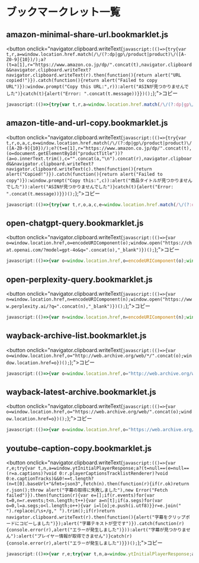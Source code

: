 # ブックマークレット一覧

## amazon-minimal-share-url.bookmarklet.js
<button onclick="navigator.clipboard.writeText(`javascript:(()=>{try{var t,r,a=window.location.href.match(/\/(?:dp|gp\/product|product)\/([A-Z0-9]{10})/);a?(t=a[1],r="https://www.amazon.co.jp/dp/".concat(t),navigator.clipboard&&navigator.clipboard.writeText?navigator.clipboard.writeText(r).then(function(){return alert("URL copied!")}).catch(function(){return alert("Failed to copy URL")}):window.prompt("Copy this URL:",r)):alert("ASINが見つかりませんでした")}catch(t){alert("Error: ".concat(t.message))}})();`);">コピー</button>

```javascript
javascript:(()=>{try{var t,r,a=window.location.href.match(/\/(?:dp|gp\/product|product)\/([A-Z0-9]{10})/);a?(t=a[1],r="https://www.amazon.co.jp/dp/".concat(t),navigator.clipboard&&navigator.clipboard.writeText?navigator.clipboard.writeText(r).then(function(){return alert("URL copied!")}).catch(function(){return alert("Failed to copy URL")}):window.prompt("Copy this URL:",r)):alert("ASINが見つかりませんでした")}catch(t){alert("Error: ".concat(t.message))}})();
```

## amazon-title-and-url-copy.bookmarklet.js
<button onclick="navigator.clipboard.writeText(`javascript:(()=>{try{var t,r,o,a,c,e=window.location.href.match(/\/(?:dp|gp\/product|product)\/([A-Z0-9]{10})/);e?(t=e[1],r="https://www.amazon.co.jp/dp/".concat(t),(o=document.getElementById("productTitle"))?(a=o.innerText.trim(),c="".concat(a,"\n").concat(r),navigator.clipboard&&navigator.clipboard.writeText?navigator.clipboard.writeText(c).then(function(){return alert("Copied!")}).catch(function(){return alert("Failed to copy")}):window.prompt("Copy this:",c)):alert("商品タイトルが見つかりませんでした")):alert("ASINが見つかりませんでした")}catch(t){alert("Error: ".concat(t.message))}})();`);">コピー</button>

```javascript
javascript:(()=>{try{var t,r,o,a,c,e=window.location.href.match(/\/(?:dp|gp\/product|product)\/([A-Z0-9]{10})/);e?(t=e[1],r="https://www.amazon.co.jp/dp/".concat(t),(o=document.getElementById("productTitle"))?(a=o.innerText.trim(),c="".concat(a,"\n").concat(r),navigator.clipboard&&navigator.clipboard.writeText?navigator.clipboard.writeText(c).then(function(){return alert("Copied!")}).catch(function(){return alert("Failed to copy")}):window.prompt("Copy this:",c)):alert("商品タイトルが見つかりませんでした")):alert("ASINが見つかりませんでした")}catch(t){alert("Error: ".concat(t.message))}})();
```

## open-chatgpt-query.bookmarklet.js
<button onclick="navigator.clipboard.writeText(`javascript:(()=>{var o=window.location.href,o=encodeURIComponent(o);window.open("https://chat.openai.com/?model=gpt-4o&q=".concat(o),"_blank")})();`);">コピー</button>

```javascript
javascript:(()=>{var o=window.location.href,o=encodeURIComponent(o);window.open("https://chat.openai.com/?model=gpt-4o&q=".concat(o),"_blank")})();
```

## open-perplexity-query.bookmarklet.js
<button onclick="navigator.clipboard.writeText(`javascript:(()=>{var n=window.location.href,n=encodeURIComponent(n);window.open("https://www.perplexity.ai/?q=".concat(n),"_blank")})();`);">コピー</button>

```javascript
javascript:(()=>{var n=window.location.href,n=encodeURIComponent(n);window.open("https://www.perplexity.ai/?q=".concat(n),"_blank")})();
```

## wayback-archive-list.bookmarklet.js
<button onclick="navigator.clipboard.writeText(`javascript:(()=>{var o=window.location.href,o="http://web.archive.org/web/*/".concat(o);window.location.href=o})();`);">コピー</button>

```javascript
javascript:(()=>{var o=window.location.href,o="http://web.archive.org/web/*/".concat(o);window.location.href=o})();
```

## wayback-latest-archive.bookmarklet.js
<button onclick="navigator.clipboard.writeText(`javascript:(()=>{var o=window.location.href,o="https://web.archive.org/web/".concat(o);window.location.href=o})();`);">コピー</button>

```javascript
javascript:(()=>{var o=window.location.href,o="https://web.archive.org/web/".concat(o);window.location.href=o})();
```

## youtube-caption-copy.bookmarklet.js
<button onclick="navigator.clipboard.writeText(`javascript:(()=>{var r,e;try{var t,n,a=window.ytInitialPlayerResponse;a?(t=null==(e=null==(r=a.captions)?void 0:r.playerCaptionsTracklistRenderer)?void 0:e.captionTracks)&&0!==t.length?(n=t[0].baseUrl+"&fmt=json3",fetch(n).then(function(r){if(r.ok)return r.json();throw alert("字幕の取得に失敗しました"),new Error("Fetch failed")}).then(function(r){var e=[];if(r.events)for(var t=0,n=r.events;t<n.length;t++){var a=n[t];if(a.segs)for(var o=0,l=a.segs;o<l.length;o++){var i=l[o];e.push(i.utf8)}}r=e.join(" ").replace(/\s+/g," ").trim();if(r)return navigator.clipboard.writeText(r).then(function(){alert("字幕をクリップボードにコピーしました")});alert("字幕テキストが空です")}).catch(function(r){console.error(r),alert("エラーが発生しました")})):alert("字幕が見つかりません"):alert("プレイヤー情報が取得できません")}catch(r){console.error(r),alert("エラーが発生しました")}})();`);">コピー</button>

```javascript
javascript:(()=>{var r,e;try{var t,n,a=window.ytInitialPlayerResponse;a?(t=null==(e=null==(r=a.captions)?void 0:r.playerCaptionsTracklistRenderer)?void 0:e.captionTracks)&&0!==t.length?(n=t[0].baseUrl+"&fmt=json3",fetch(n).then(function(r){if(r.ok)return r.json();throw alert("字幕の取得に失敗しました"),new Error("Fetch failed")}).then(function(r){var e=[];if(r.events)for(var t=0,n=r.events;t<n.length;t++){var a=n[t];if(a.segs)for(var o=0,l=a.segs;o<l.length;o++){var i=l[o];e.push(i.utf8)}}r=e.join(" ").replace(/\s+/g," ").trim();if(r)return navigator.clipboard.writeText(r).then(function(){alert("字幕をクリップボードにコピーしました")});alert("字幕テキストが空です")}).catch(function(r){console.error(r),alert("エラーが発生しました")})):alert("字幕が見つかりません"):alert("プレイヤー情報が取得できません")}catch(r){console.error(r),alert("エラーが発生しました")}})();
```

